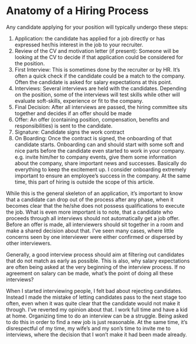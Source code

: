 # Anatomy of a Hiring Process

Any candidate applying for your position will typically undergo these steps: 

1. Application: the candidate has applied for a job directly or has expressed her/his interest in the job to your recruiter. 
1. Review of the CV and motivation letter (if present): Someone will be looking at the CV to decide if that application could be considered for the position. 
1. First Interview: This is sometimes done by the recruiter or by HR. It’s often a quick check if the candidate could be a match to the company. Often the candidate is asked for salary expectations at this point. 
1. Interviews: Several interviews are held with the candidates. Depending on the position, some of the interviews will test skills while other will evaluate soft-skills, experience or fit to the company.  
1. Final Decision: After all interviews are passed, the hiring committee sits together and decides if an offer should be made
1. Offer: An offer (containing position, compensation, benefits and responsibilities) is sent to the candidate. 
1. Signature: Candidate signs the work contract 
1. On Boarding: Once the contract is signed, the onboarding of that candidate starts. Onboarding can and should start with some soft and nice parts before the candidate even started to work in your company. e.g. invite him/her to company events, give them some information about the company, share important news and successes. Basically do everything to keep the excitement up.  I consider onboarding extremely important to ensure an employee’s success in the company. At the same time, this part of hiring is outside the scope of this article. 

While this is the general skeleton of an application, it’s important to know that a candidate can drop out of the process after any phase, when it becomes clear that the he/she does not possess qualifications to execute the job. What is even more important is to note, that a candidate who proceeds through all interviews should not automatically get a job offer.
Before an offer is made, all interviewers should sit together in a room and make a shared decision about that. I’ve seen many cases, where little concerns seen by one interviewer were either confirmed or dispersed by other interviewers. 

Generally, a good interview process should aim at filtering out candidates that do not match as early as possible. This is also, why salary expectations are often being asked at the very beginning of the interview process. If no agreement on salary can be made, what’s the point of doing all these interviews? 

When I started interviewing people, I felt bad about rejecting candidates. Instead I made the mistake of letting candidates pass to the next stage too often, even when it was quite clear that the candidate would not make it through. I’ve reverted my opinion about that. I work full time and have a kid at home. Organizing time to do an interview can be a struggle. Being asked to do this in order to find a new job is just reasonable. At the same time, it’s disrespectful of my time, my wife’s and my son’s time to invite me to interviews, where the decision that I won’t make it had been made already. 


